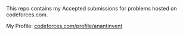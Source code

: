 This repo contains my Accepted submissions for problems hosted on codeforces.com.

My Profile: [codeforces.com/profile/anantinvent](http://codeforces.com/profile/anantinvent/)
